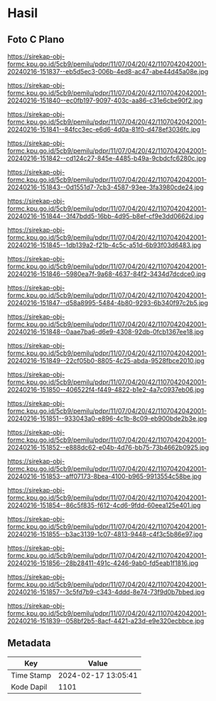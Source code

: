 # Hasil

## Foto C Plano

https://sirekap-obj-formc.kpu.go.id/5cb9/pemilu/pdpr/11/07/04/20/42/1107042042001-20240216-151837--eb5d5ec3-006b-4ed8-ac47-abe44d45a08e.jpg

https://sirekap-obj-formc.kpu.go.id/5cb9/pemilu/pdpr/11/07/04/20/42/1107042042001-20240216-151840--ec0fb197-9097-403c-aa86-c31e6cbe90f2.jpg

https://sirekap-obj-formc.kpu.go.id/5cb9/pemilu/pdpr/11/07/04/20/42/1107042042001-20240216-151841--84fcc3ec-e6d6-4d0a-81f0-d478ef3036fc.jpg

https://sirekap-obj-formc.kpu.go.id/5cb9/pemilu/pdpr/11/07/04/20/42/1107042042001-20240216-151842--cd124c27-845e-4485-b49a-9cbdcfc6280c.jpg

https://sirekap-obj-formc.kpu.go.id/5cb9/pemilu/pdpr/11/07/04/20/42/1107042042001-20240216-151843--0d1551d7-7cb3-4587-93ee-3fa3980cde24.jpg

https://sirekap-obj-formc.kpu.go.id/5cb9/pemilu/pdpr/11/07/04/20/42/1107042042001-20240216-151844--3f47bdd5-16bb-4d95-b8ef-cf9e3dd0662d.jpg

https://sirekap-obj-formc.kpu.go.id/5cb9/pemilu/pdpr/11/07/04/20/42/1107042042001-20240216-151845--1db139a2-f21b-4c5c-a51d-6b93f03d6483.jpg

https://sirekap-obj-formc.kpu.go.id/5cb9/pemilu/pdpr/11/07/04/20/42/1107042042001-20240216-151846--5980ea7f-9a68-4637-84f2-3434d7dcdce0.jpg

https://sirekap-obj-formc.kpu.go.id/5cb9/pemilu/pdpr/11/07/04/20/42/1107042042001-20240216-151847--d58a8995-5484-4b80-9293-6b340f97c2b5.jpg

https://sirekap-obj-formc.kpu.go.id/5cb9/pemilu/pdpr/11/07/04/20/42/1107042042001-20240216-151848--0aae7ba6-d6e9-4308-92db-0fcb1367ee18.jpg

https://sirekap-obj-formc.kpu.go.id/5cb9/pemilu/pdpr/11/07/04/20/42/1107042042001-20240216-151849--22cf05b0-8805-4c25-abda-9528fbce2010.jpg

https://sirekap-obj-formc.kpu.go.id/5cb9/pemilu/pdpr/11/07/04/20/42/1107042042001-20240216-151850--406522f4-f449-4822-b1e2-4a7c0937eb06.jpg

https://sirekap-obj-formc.kpu.go.id/5cb9/pemilu/pdpr/11/07/04/20/42/1107042042001-20240216-151851--933043a0-e896-4c1b-8c09-eb900bde2b3e.jpg

https://sirekap-obj-formc.kpu.go.id/5cb9/pemilu/pdpr/11/07/04/20/42/1107042042001-20240216-151852--e888dc62-e04b-4d76-bb75-73b4662b0925.jpg

https://sirekap-obj-formc.kpu.go.id/5cb9/pemilu/pdpr/11/07/04/20/42/1107042042001-20240216-151853--aff07173-8bea-4100-b965-9913554c58be.jpg

https://sirekap-obj-formc.kpu.go.id/5cb9/pemilu/pdpr/11/07/04/20/42/1107042042001-20240216-151854--86c5f835-f612-4cd6-9fdd-60eea125e401.jpg

https://sirekap-obj-formc.kpu.go.id/5cb9/pemilu/pdpr/11/07/04/20/42/1107042042001-20240216-151855--b3ac3139-1c07-4813-9448-c4f3c5b86e97.jpg

https://sirekap-obj-formc.kpu.go.id/5cb9/pemilu/pdpr/11/07/04/20/42/1107042042001-20240216-151856--28b28411-491c-4246-9ab0-fd5eab1f1816.jpg

https://sirekap-obj-formc.kpu.go.id/5cb9/pemilu/pdpr/11/07/04/20/42/1107042042001-20240216-151857--3c5fd7b9-c343-4ddd-8e74-73f9d0b7bbed.jpg

https://sirekap-obj-formc.kpu.go.id/5cb9/pemilu/pdpr/11/07/04/20/42/1107042042001-20240216-151839--058bf2b5-8acf-4421-a23d-e9e320ecbbce.jpg


## Metadata

| Key        | Value               |
| ---------- | ------------------- |
| Time Stamp | 2024-02-17 13:05:41 |
| Kode Dapil | 1101                |




